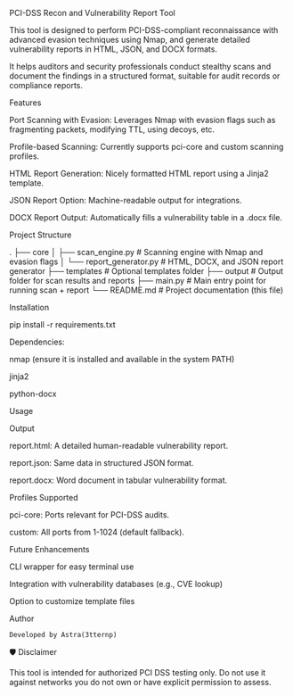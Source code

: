 PCI-DSS Recon and Vulnerability Report Tool

This tool is designed to perform PCI-DSS-compliant reconnaissance with advanced evasion techniques using Nmap, and generate detailed vulnerability reports in HTML, JSON, and DOCX formats.

It helps auditors and security professionals conduct stealthy scans and document the findings in a structured format, suitable for audit records or compliance reports.

Features

Port Scanning with Evasion: Leverages Nmap with evasion flags such as fragmenting packets, modifying TTL, using decoys, etc.

Profile-based Scanning: Currently supports pci-core and custom scanning profiles.

HTML Report Generation: Nicely formatted HTML report using a Jinja2 template.

JSON Report Option: Machine-readable output for integrations.

DOCX Report Output: Automatically fills a vulnerability table in a .docx file.

Project Structure

.
├── core
│   ├── scan_engine.py          # Scanning engine with Nmap and evasion flags
│   └── report_generator.py     # HTML, DOCX, and JSON report generator
├── templates                   # Optional templates folder
├── output                      # Output folder for scan results and reports
├── main.py                     # Main entry point for running scan + report
└── README.md                   # Project documentation (this file)

Installation

pip install -r requirements.txt

Dependencies:

nmap (ensure it is installed and available in the system PATH)

jinja2

python-docx

Usage

Output

report.html: A detailed human-readable vulnerability report.

report.json: Same data in structured JSON format.

report.docx: Word document in tabular vulnerability format.

Profiles Supported

pci-core: Ports relevant for PCI-DSS audits.

custom: All ports from 1-1024 (default fallback).

Future Enhancements

CLI wrapper for easy terminal use

Integration with vulnerability databases (e.g., CVE lookup)

Option to customize template files

Author
```
Developed by Astra(3tternp)
```
🛡️ Disclaimer

This tool is intended for authorized PCI DSS testing only. Do not use it against networks you do not own or have explicit permission to assess.
